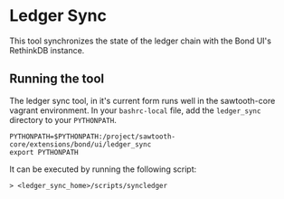 # Ledger Sync

This tool synchronizes the state of the ledger chain with the Bond UI's RethinkDB instance.

## Running the tool

The ledger sync tool, in it's current form runs well in the sawtooth-core vagrant
environment.  In your `bashrc-local` file, add the `ledger_sync` directory to your `PYTHONPATH`.

```
PYTHONPATH=$PYTHONPATH:/project/sawtooth-core/extensions/bond/ui/ledger_sync
export PYTHONPATH
```

It can be executed by running the following script:

```
> <ledger_sync_home>/scripts/syncledger
```